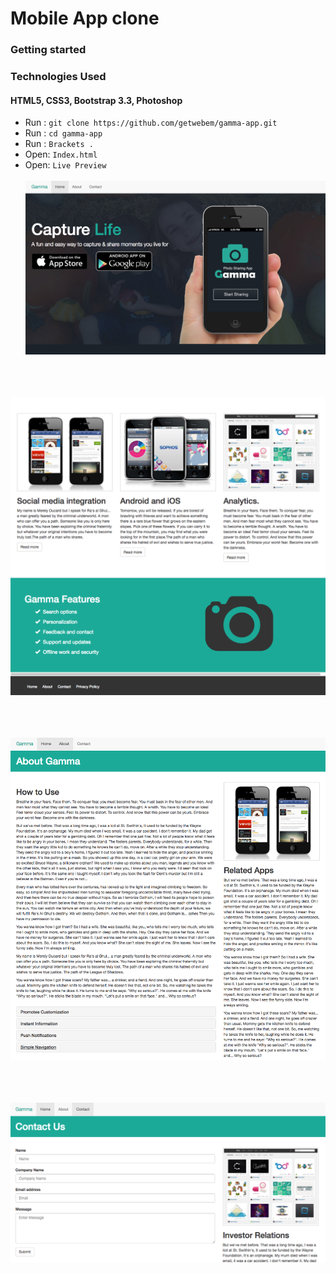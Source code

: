 # Mobile App clone
### **Getting started**
### Technologies Used
#### HTML5, CSS3, Bootstrap 3.3, Photoshop
 - Run :  `git clone https://github.com/getwebem/gamma-app.git`
 - Run :  `cd gamma-app`
 - Run :  `Brackets .`
 - Open:  `Index.html`
 - Open:  `Live Preview` 
 <br/><br/>
![pic1](https://raw.githubusercontent.com/getwebem/README/master/gamma-app/Screen%20Shot%202017-03-13%20at%2023.14.59.png)
<br/><br/>

<br/><br/>
![pic2](https://raw.githubusercontent.com/getwebem/README/master/gamma-app/Screen%20Shot%202017-03-13%20at%2023.15.29.png)
<br/><br/>

<br/><br/>
![pic3](https://raw.githubusercontent.com/getwebem/README/master/gamma-app/Screen%20Shot%202017-03-13%20at%2023.16.29.png)
<br/><br/>

<br/><br/>
![pic4](https://raw.githubusercontent.com/getwebem/README/master/gamma-app/Screen%20Shot%202017-03-13%20at%2023.17.05.png)
<br/><br/>
